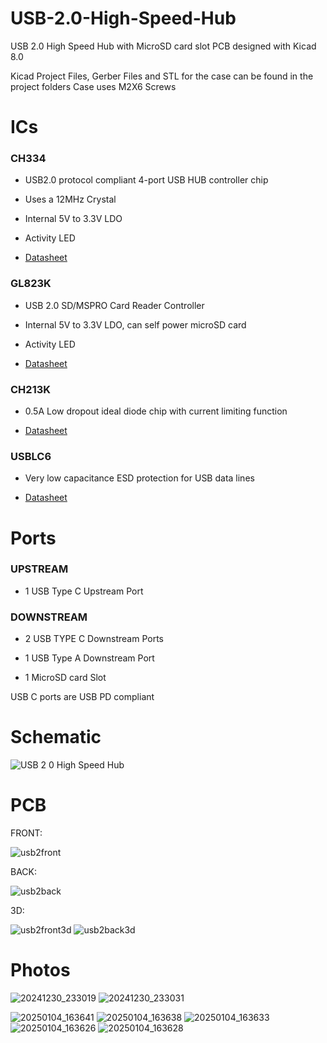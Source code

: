 # USB-2.0-High-Speed-Hub
USB 2.0 High Speed Hub with MicroSD card slot PCB designed with Kicad 8.0

Kicad Project Files, Gerber Files and STL for the case can be found in the project folders
Case uses M2X6 Screws 

# ICs

### CH334

  - USB2.0 protocol compliant 4-port USB HUB controller chip

  - Uses a 12MHz Crystal

  - Internal 5V to 3.3V LDO

  - Activity LED

  - [Datasheet](https://www.wch-ic.com/downloads/CH334DS1_PDF.html)

### GL823K 

  - USB 2.0 SD/MSPRO Card Reader Controller

  - Internal 5V to 3.3V LDO, can self power microSD card

  - Activity LED
  
  - [Datasheet](https://www.lcsc.com/datasheet/lcsc_datasheet_2409272232_Genesys-Logic-GL823K-HCY04_C284879.pdf)

### CH213K
  - 0.5A Low dropout ideal diode chip with current limiting function 

  - [Datasheet](https://www.wch-ic.com/downloads/CH213DS1_PDF.html)

### USBLC6
- Very low capacitance ESD protection for USB data lines

- [Datasheet](https://www.st.com/resource/en/datasheet/usblc6-2.pdf)

# Ports

### UPSTREAM

- 1 USB Type C Upstream Port

### DOWNSTREAM

- 2 USB TYPE C Downstream Ports

- 1 USB Type A Downstream Port 

- 1 MicroSD card Slot
  

USB C ports are USB PD compliant

# Schematic

![USB 2 0 High Speed Hub](https://github.com/user-attachments/assets/956f561a-7b00-48d1-b3c4-6078c97a1579)



# PCB

FRONT:

![usb2front](https://github.com/user-attachments/assets/167186eb-7bc8-475b-87d9-9a7ed7864972)

BACK:

![usb2back](https://github.com/user-attachments/assets/cc71902a-1425-4691-803e-1a51a9ec6be9)


3D:

![usb2front3d](https://github.com/user-attachments/assets/2677febe-bce6-4907-997a-e25dcd87d3b7)
![usb2back3d](https://github.com/user-attachments/assets/ea58d12d-f742-4a35-a15c-b558ad272c6c)

# Photos


![20241230_233019](https://github.com/user-attachments/assets/c52e5439-27c2-4a47-ba1c-e35d9b434988)
![20241230_233031](https://github.com/user-attachments/assets/9f820731-e31c-4584-849e-5e5f1e7fa4fa)

![20250104_163641](https://github.com/user-attachments/assets/cfa7925e-7b14-4dbe-b7b1-75b14382b441)
![20250104_163638](https://github.com/user-attachments/assets/65b3ee01-b506-432e-9825-b495bdbd49d8)
![20250104_163633](https://github.com/user-attachments/assets/3ee654a3-3201-4563-8da9-35beb3f176f4)
![20250104_163626](https://github.com/user-attachments/assets/90e1af2e-1aa3-45d7-8220-4eb204f7ef9f)
![20250104_163628](https://github.com/user-attachments/assets/5246d51a-b7b0-4315-b7e3-412d387d8d6e)
